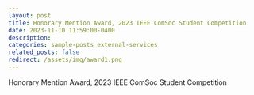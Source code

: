 ```yaml
---
layout: post
title: Honorary Mention Award, 2023 IEEE ComSoc Student Competition
date: 2023-11-10 11:59:00-0400
description: 
categories: sample-posts external-services
related_posts: false
redirect: /assets/img/award1.png
---
```

Honorary Mention Award, 2023 IEEE ComSoc Student Competition
